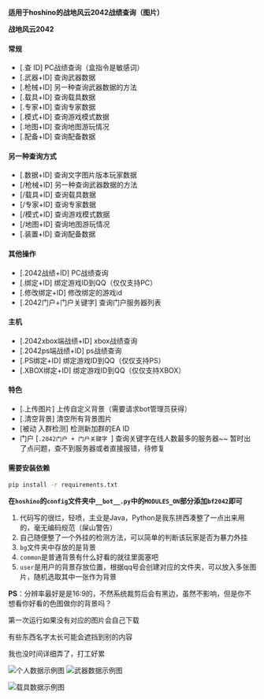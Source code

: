 **适用于hoshino的战地风云2042战绩查询（图片）**

**战地风云2042**

#### 常规

- [.查  ID]  PC战绩查询（盒指令是敏感词）
- [.武器+ID] 查询武器数据
- [.枪械+ID] 另一种查询武器数据的方法
- [.载具+ID] 查询载具数据
- [.专家+ID] 查询专家数据
- [.模式+ID] 查询游戏模式数据
- [.地图+ID] 查询地图游玩情况
- [.配备+ID] 查询配备数据

#### **另一种查询方式**

- [.数据+ID] 查询文字图片版本玩家数据
- [/枪械+ID] 另一种查询武器数据的方法
- [/载具+ID] 查询载具数据
- [/专家+ID] 查询专家数据
- [/模式+ID] 查询游戏模式数据
- [/地图+ID] 查询地图游玩情况
- [.装置+ID] 查询配备数据

#### **其他操作**

- [.2042战绩+ID] PC战绩查询
- [.绑定+ID] 绑定游戏ID到QQ（仅仅支持PC）
- [.修改绑定+ID] 修改绑定的游戏id
- [.2042门户+门户关键字] 查询门户服务器列表

#### **主机**

- [.2042xbox端战绩+ID] xbox战绩查询
- [.2042ps端战绩+ID] ps战绩查询
- [.PS绑定+ID] 绑定游戏ID到QQ（仅仅支持PS）
- [.XBOX绑定+ID] 绑定游戏ID到QQ（仅仅支持XBOX）

#### **特色**

- [.上传图片] 上传自定义背景（需要请求bot管理员获得）
- [.清空背景] 清空所有背景图片
- [被动 入群检测] 检测新加群的EA ID
- 门户 [`.2042门户 + 门户关键字 `] 查询关键字在线人数最多的服务器~~ 暂时出了点问题，查不到服务器或者直接报错，待修复

#### **需要安装依赖**

```bash
pip install -r requirements.txt
```

**在`hoshino`的`config`文件夹中`__bot__.py`中的`MODULES_ON`部分添加`bf2042`即可**

1. 代码写的很烂，轻喷，主业是Java，Python是我东拼西凑整了一点出来用的，毫无编码规范（屎山警告）
2. 自己随便整了一个外挂的检测方法，可以简单的判断该玩家是否为暴力外挂
3. `bg`文件夹中存放的是背景
4. `common`是普通背景有什么好看的就往里面塞吧
5. `user`是用户的背景存放位置，根据qq号会创建对应的文件夹，可以放入多张图片，随机选取其中一张作为背景

**PS**：分辨率最好是是16:9的，不然系统裁剪后会有黑边，虽然不影响，但是你不想看你好看的色图做你的背景吗？

第一次运行如果没有对应的图片会自己下载

有些东西名字太长可能会遮挡到别的内容

我也没时间详细弄了，打工好累

![个人数据示例图](https://file.sansenhoshi.top/my-image/20240112/0b5681d1981444efa015761723b766ff.png)
![武器数据示例图](https://file.sansenhoshi.top/my-image/20240112/c75a72f9f5e7442c88ff9af3a6d68aba.png)

![载具数据示例图](https://file.sansenhoshi.top/my-image/20240112/6fd1e0e3fe1543dd93895981f7e37ef7.png)